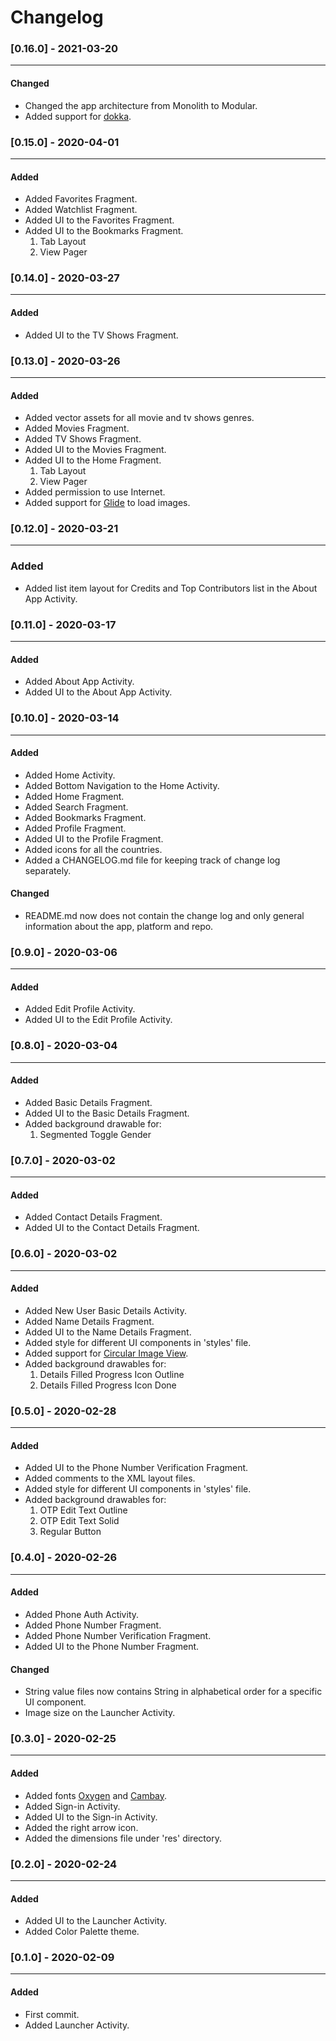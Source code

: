 # Changelog
### [0.16.0] - 2021-03-20
---
#### Changed
- Changed the app architecture from Monolith to Modular.
- Added support for [dokka](https://github.com/Kotlin/dokka).

### [0.15.0] - 2020-04-01
---
#### Added
- Added Favorites Fragment.
- Added Watchlist Fragment.
- Added UI to the Favorites Fragment.
- Added UI to the Bookmarks Fragment.
  1. Tab Layout
  2. View Pager

### [0.14.0] - 2020-03-27
---
#### Added
- Added UI to the TV Shows Fragment.

### [0.13.0] - 2020-03-26
---
#### Added
- Added vector assets for all movie and tv shows genres.
- Added Movies Fragment.
- Added TV Shows Fragment.
- Added UI to the Movies Fragment.
- Added UI to the Home Fragment.
  1. Tab Layout
  2. View Pager
- Added permission to use Internet.
- Added support for [Glide](https://bumptech.github.io/glide/) to load images.

### [0.12.0] - 2020-03-21
---
### Added
- Added list item layout for Credits and Top Contributors list in the About App Activity.

### [0.11.0] - 2020-03-17
---
#### Added
- Added About App Activity.
- Added UI to the About App Activity.

### [0.10.0] - 2020-03-14
---
#### Added
- Added Home Activity.
- Added Bottom Navigation to the Home Activity.
- Added Home Fragment.
- Added Search Fragment.
- Added Bookmarks Fragment.
- Added Profile Fragment.
- Added UI to the Profile Fragment.
- Added icons for all the countries.
- Added a CHANGELOG.md file for keeping track of change log separately.

#### Changed
- README.md now does not contain the change log and only general information about the app, platform and repo.

### [0.9.0] - 2020-03-06
---
#### Added
- Added Edit Profile Activity.
- Added UI to the Edit Profile Activity.

### [0.8.0] - 2020-03-04
---
#### Added
- Added Basic Details Fragment.
- Added UI to the Basic Details Fragment.
- Added background drawable for:
  1. Segmented Toggle Gender

### [0.7.0] - 2020-03-02
---
#### Added
- Added Contact Details Fragment.
- Added UI to the Contact Details Fragment.

### [0.6.0] - 2020-03-02
---
#### Added
- Added New User Basic Details Activity.
- Added Name Details Fragment.
- Added UI to the Name Details Fragment.
- Added style for different UI components in 'styles' file.
- Added support for [Circular Image View](https://github.com/hdodenhof/CircleImageView).
- Added background drawables for:
  1. Details Filled Progress Icon Outline
  2. Details Filled Progress Icon Done

### [0.5.0] - 2020-02-28
---
#### Added
- Added UI to the Phone Number Verification Fragment.
- Added comments to the XML layout files.
- Added style for different UI components in 'styles' file.
- Added background drawables for:
  1. OTP Edit Text Outline
  2. OTP Edit Text Solid
  3. Regular Button

### [0.4.0] - 2020-02-26
---
#### Added
- Added Phone Auth Activity.
- Added Phone Number Fragment.
- Added Phone Number Verification Fragment.
- Added UI to the Phone Number Fragment.

#### Changed
- String value files now contains String in alphabetical order for a specific UI component.
- Image size on the Launcher Activity.

### [0.3.0] - 2020-02-25
---
#### Added
- Added fonts [Oxygen](https://fonts.google.com/specimen/Oxygen) and [Cambay](https://fonts.google.com/specimen/Cambay).
- Added Sign-in Activity.
- Added UI to the Sign-in Activity.
- Added the right arrow icon.
- Added the dimensions file under 'res' directory.

### [0.2.0] - 2020-02-24
---
#### Added
- Added UI to the Launcher Activity.
- Added Color Palette theme.

### [0.1.0] - 2020-02-09
---
#### Added
- First commit.
- Added Launcher Activity.